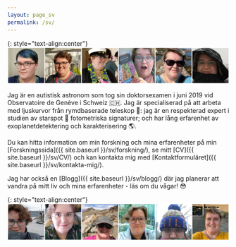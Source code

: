 ```yaml
---
layout: page_sv
permalink: /sv/
---
```

{: style="text-align:center"}
![En banner som visar 6 bilder av Helen Giles](/images/Website_Banner1.png)

Jag är en autistisk astronom som tog sin doktorsexamen i juni 2019 vid Observatoire de Genève i Schweiz :switzerland:. Jag är specialiserad på att arbeta med ljuskurvor från rymdbaserade teleskop :telescope:: jag är en respekterad expert i studien av starspot :star2: fotometriska signaturer; och har lång erfarenhet av exoplanetdetektering och karakterisering :earth_americas:.

Du kan hitta information om min forskning och mina erfarenheter på min [Forskningssida]({{ site.baseurl }}/sv/forskning/), se mitt [CV]({{ site.baseurl }}/sv/CV/) och kan kontakta mig med [Kontaktformuläret]({{ site.baseurl }}/sv/kontakta-mig/).

Jag har också en [Blogg]({{ site.baseurl }}/sv/blogg/) där jag planerar att vandra på mitt liv och mina erfarenheter - läs om du vågar! :flushed:

{: style="text-align:center"}
![Ytterligare en banner som visar 6 bilder av Helen Giles](/images/Website_Banner2.png)
